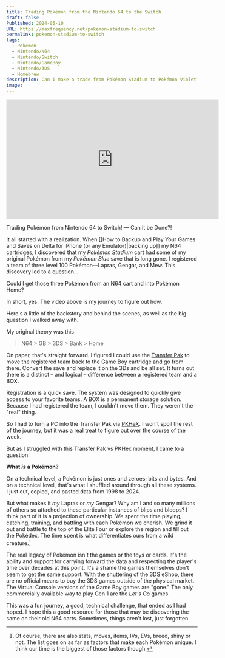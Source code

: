 ```yaml
---
title: Trading Pokémon from the Nintendo 64 to the Switch
draft: false
Published: 2024-05-10
URL: https://maxfrequency.net/pokemon-stadium-to-switch
permalink: pokemon-stadium-to-switch
tags:
  - Pokémon
  - Nintendo/N64
  - Nintendo/Switch
  - Nintendo/GameBoy
  - Nintendo/3DS
  - Homebrew
description: Can I make a trade from Pokémon Stadium to Pokémon Violet?
image:
---
```

<div class=iframe-container>
<iframe width="560" height="315" src="https://www.youtube-nocookie.com/embed/biq5J9troE4?si=TjRS2OVxO7NIXm4b" title="YouTube video player" frameborder="0" allow="accelerometer; autoplay; clipboard-write; encrypted-media; gyroscope; picture-in-picture; web-share" referrerpolicy="strict-origin-when-cross-origin" allowfullscreen></iframe>
</div>

Trading Pokémon from Nintendo 64 to Switch! — Can it be Done?!

It all started with a realization. When [[How to Backup and Play Your Games and Saves on Delta for iPhone (or any Emulator)|backing up]] my N64 cartridges, I discovered that my *Pokémon Stadium* cart had some of my original Pokémon from my *Pokémon Blue* save that is long gone. I registered a team of three level 100 Pokémon—Lapras, Gengar, and Mew. This discovery led to a question...

Could I get those three Pokémon from an N64 cart and into Pokémon Home?

In short, yes. The video above is my journey to figure out how.

Here's a little of the backstory and behind the scenes, as well as the big question I walked away with.

My original theory was this

> N64 > GB > 3DS > Bank > Home

On paper, that's straight forward. I figured I could use the [Transfer Pak](https://en.wikipedia.org/wiki/Transfer_Pak) to move the registered team back to the Game Boy cartridge and go from there. Convert the save and replace it on the 3Ds and be all set. It turns out there is a distinct – and logical – difference between a registered team and a BOX.

Registration is a quick save. The system was designed to quickly give access to your favorite teams. A BOX is a permanent storage solution. Because I had registered the team, I couldn't move them. They weren't the "real" thing. 

So I had to turn a PC into the Transfer Pak via [PKHeX](https://projectpokemon.org/home/files/file/1-pkhex/). I won't spoil the rest of the journey, but it was a real treat to figure out over the course of the week.

But as I struggled with this Transfer Pak vs PKHex moment, I came to a question:

**What *is* a Pokémon?** 

On a technical level, a Pokémon is just ones and zeroes; bits and bytes. And on a technical level, that's what I shuffled around through all these systems. I just cut, copied, and pasted data from 1998 to 2024. 

But what makes it *my* Lapras or *my* Gengar? Why am I and so many millions of others so attached to these particular instances of blips and bloops? I think part of it is a projection of ownership. We spent the time playing, catching, training, and battling with each Pokémon we cherish. We grind it out and battle to the top of the Elite Four or explore the region and fill out the Pokédex. The time spent is what differentiates ours from a wild creature.[^1]

The real legacy of Pokémon isn't the games or the toys or cards. It's the ability and support for carrying forward the data and respecting the player's time over decades at this point. It's a shame the games themselves don't seem to get the same support. With the shuttering of the 3DS eShop, there are no official means to buy the 3DS games outside of the physical market. The Virtual Console versions of the Game Boy games are "gone." The only commercially available way to play Gen 1 are the *Let's Go* games. 

This was a fun journey, a good, technical challenge, that ended as I had hoped. I hope this a good resource for those that may be discovering the same on their old N64 carts. Sometimes, things aren't lost, just forgotten.

[^1]: Of course, there are also stats, moves, items, IVs, EVs, breed, shiny or not. The list goes on as far as factors that make each Pokémon unique. I think our time is the biggest of those factors though.